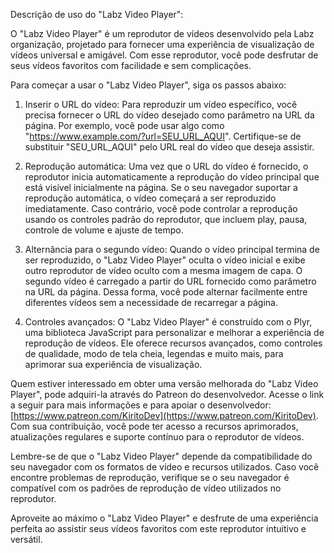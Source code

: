 Descrição de uso do "Labz Video Player":

O "Labz Video Player" é um reprodutor de vídeos desenvolvido pela Labz organização, projetado para fornecer uma experiência de visualização de vídeos universal e amigável. Com esse reprodutor, você pode desfrutar de seus vídeos favoritos com facilidade e sem complicações.

Para começar a usar o "Labz Video Player", siga os passos abaixo:

1. Inserir o URL do vídeo: Para reproduzir um vídeo específico, você precisa fornecer o URL do vídeo desejado como parâmetro na URL da página. Por exemplo, você pode usar algo como "https://www.example.com/?url=SEU_URL_AQUI". Certifique-se de substituir "SEU_URL_AQUI" pelo URL real do vídeo que deseja assistir.

2. Reprodução automática: Uma vez que o URL do vídeo é fornecido, o reprodutor inicia automaticamente a reprodução do vídeo principal que está visível inicialmente na página. Se o seu navegador suportar a reprodução automática, o vídeo começará a ser reproduzido imediatamente. Caso contrário, você pode controlar a reprodução usando os controles padrão do reprodutor, que incluem play, pausa, controle de volume e ajuste de tempo.

3. Alternância para o segundo vídeo: Quando o vídeo principal termina de ser reproduzido, o "Labz Video Player" oculta o vídeo inicial e exibe outro reprodutor de vídeo oculto com a mesma imagem de capa. O segundo vídeo é carregado a partir do URL fornecido como parâmetro na URL da página. Dessa forma, você pode alternar facilmente entre diferentes vídeos sem a necessidade de recarregar a página.

4. Controles avançados: O "Labz Video Player" é construído com o Plyr, uma biblioteca JavaScript para personalizar e melhorar a experiência de reprodução de vídeos. Ele oferece recursos avançados, como controles de qualidade, modo de tela cheia, legendas e muito mais, para aprimorar sua experiência de visualização.

Quem estiver interessado em obter uma versão melhorada do "Labz Video Player", pode adquiri-la através do Patreon do desenvolvedor. Acesse o link a seguir para mais informações e para apoiar o desenvolvedor: [https://www.patreon.com/KiritoDev](https://www.patreon.com/KiritoDev). Com sua contribuição, você pode ter acesso a recursos aprimorados, atualizações regulares e suporte contínuo para o reprodutor de vídeos.

Lembre-se de que o "Labz Video Player" depende da compatibilidade do seu navegador com os formatos de vídeo e recursos utilizados. Caso você encontre problemas de reprodução, verifique se o seu navegador é compatível com os padrões de reprodução de vídeo utilizados no reprodutor.

Aproveite ao máximo o "Labz Video Player" e desfrute de uma experiência perfeita ao assistir seus vídeos favoritos com este reprodutor intuitivo e versátil.
